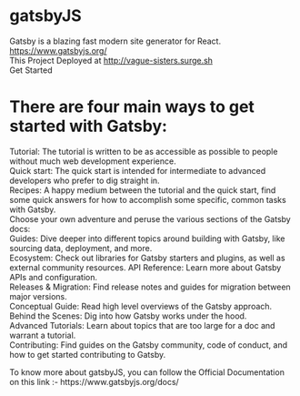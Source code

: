 # gatsbyJS
Gatsby is a blazing fast modern site generator for React.  https://www.gatsbyjs.org/ <br>
This Project Deployed at http://vague-sisters.surge.sh <br>
Get Started

 <h1>There are four main ways to get started with Gatsby: </h1>
<p>
    Tutorial: The tutorial is written to be as accessible as possible to people without much web development experience. <br>
    Quick start: The quick start is intended for intermediate to advanced developers who prefer to dig straight in.<br>
    Recipes: A happy medium between the tutorial and the quick start, find some quick answers for how to accomplish some specific, common tasks with Gatsby.<br>
    Choose your own adventure and peruse the various sections of the Gatsby docs:<br>
        Guides: Dive deeper into different topics around building with Gatsby, like sourcing data, deployment, and more. <br>
        Ecosystem: Check out libraries for Gatsby starters and plugins, as well as external community resources.
        API Reference: Learn more about Gatsby APIs and configuration. <br>
        Releases & Migration: Find release notes and guides for migration between major versions. <br>
        Conceptual Guide: Read high level overviews of the Gatsby approach. <br>
        Behind the Scenes: Dig into how Gatsby works under the hood. <br>
        Advanced Tutorials: Learn about topics that are too large for a doc and warrant a tutorial. <br>
        Contributing: Find guides on the Gatsby community, code of conduct, and how to get started contributing to Gatsby. <br>
</p>
To know more about gatsbyJS, you can follow the Official Documentation on this link :- https://www.gatsbyjs.org/docs/


